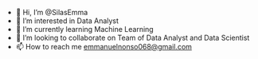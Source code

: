 - 👋 Hi, I’m @SilasEmma
- 👀 I’m interested in Data Analyst
- 🌱 I’m currently learning Machine Learning
- 💞️ I’m looking to collaborate on Team of Data Analyst and Data Scientist
- 📫 How to reach me emmanuelnonso068@gmail.com

<!---
SilasEmma/SilasEmma is a ✨ special ✨ repository because its `README.md` (this file) appears on your GitHub profile.
You can click the Preview link to take a look at your changes.
--->
